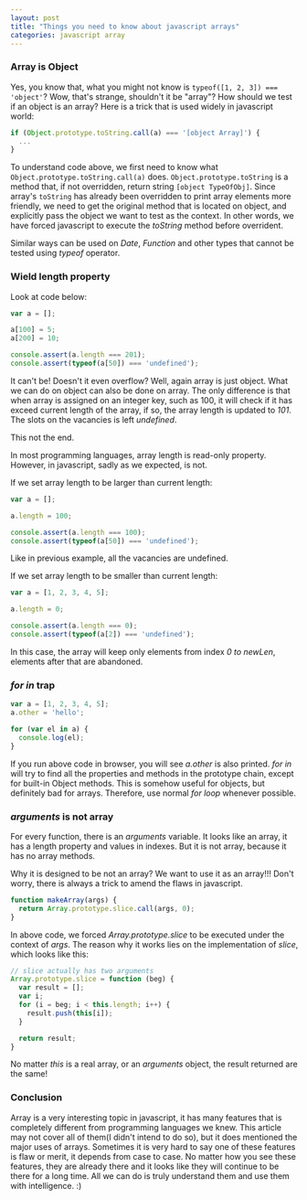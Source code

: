 ```yaml
---
layout: post
title: "Things you need to know about javascript arrays"
categories: javascript array
---
```


### Array is Object

Yes, you know that, what you might not know is `typeof([1, 2, 3]) === 'object'`? 
Wow, that's strange, shouldn't it be "array"? How should we test if an object is an array? 
Here is a trick that is used widely in javascript world:

``` javascript
if (Object.prototype.toString.call(a) === '[object Array]') {
  ...
}

```

To understand code above, we first need to know what `Object.prototype.toString.call(a)` does. `Object.prototype.toString` is a method that,
if not overridden, return string `[object TypeOfObj]`. Since array's `toString` has already been overridden to print array elements more friendly, 
we need to get the original method that is located on object, and explicitly pass the object we want to test as the context. In other words, we have 
forced javascript to execute the *toString* method before overrident.

Similar ways can be used on *Date*, *Function* and other types that cannot be tested using *typeof* operator.

### Wield length property
Look at code below:

``` javascript
var a = [];

a[100] = 5;
a[200] = 10;

console.assert(a.length === 201);
console.assert(typeof(a[50]) === 'undefined');
```

It can't be! Doesn't it even overflow? Well, again array is just object. What we can do on object can also be done on array. The only difference is that
when array is assigned on an integer key, such as 100, it will check if it has exceed current length of the array, if so, the array length is updated to *101*.
The slots on the vacancies is left *undefined*.

This not the end.

In most programming languages, array length is read-only property. However, in javascript, sadly as we expected, is not.

If we set array length to be larger than current length:

``` javascript
var a = [];

a.length = 100;

console.assert(a.length === 100);
console.assert(typeof(a[50]) === 'undefined');
```

Like in previous example, all the vacancies are undefined.

If we set array length to be smaller than current length:

``` javascript
var a = [1, 2, 3, 4, 5];

a.length = 0;

console.assert(a.length === 0);
console.assert(typeof(a[2]) === 'undefined'); 
```

In this case, the array will keep only elements from index *0 to newLen*, elements after that are abandoned.

### *for in* trap

``` javascript
var a = [1, 2, 3, 4, 5];
a.other = 'hello';

for (var el in a) {
  console.log(el);
}
```

If you run above code in browser, you will see *a.other* is also printed. *for in* will try to find all the properties and methods in the prototype chain, except for built-in Object methods. This is somehow useful for objects, but definitely bad for arrays. Therefore, use normal *for loop* whenever possible.

### *arguments* is not array
For every function, there is an *arguments* variable. It looks like an array, it has a length property and values in indexes. But it is not array, because it has no array methods.

Why it is designed to be not an array? We want to use it as an array!!! Don't worry, there is always a trick to amend the flaws in javascript.

``` javascript
function makeArray(args) {
  return Array.prototype.slice.call(args, 0);
}
```

In above code, we forced *Array.prototype.slice* to be executed under the context of *args*. The reason why it works lies on the implementation of *slice*, which looks like this:

``` javascript
// slice actually has two arguments
Array.prototype.slice = function (beg) {
  var result = [];
  var i;
  for (i = beg; i < this.length; i++) {
    result.push(this[i]);
  }

  return result;
}
```
No matter *this* is a real array, or an *arguments* object, the result returned are the same!

### Conclusion
Array is a very interesting topic in javascript, it has many features that is completely different from programming languages we knew. This article may not cover all of them(I didn't intend to do so), but it does mentioned the major uses of arrays. Sometimes it is very hard to say one of these features is flaw or merit, it depends from case to case. No matter how you see these features, they are already there and it looks like they will continue to be there for a long time. All we can do is truly understand them and use them with intelligence. :)

